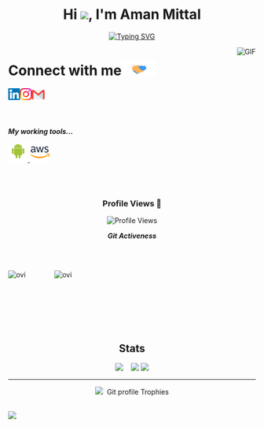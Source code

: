 <h1 align="center">Hi <img src="https://media.giphy.com/media/hvRJCLFzcasrR4ia7z/giphy.gif" width="35">, I'm Aman Mittal </h1>

<p align="center">
  <a href="https://git.io/typing-svg">
    <img src="https://readme-typing-svg.herokuapp.com?font=Fira+Code&pause=1000&color=00E8F7&vCenter=true&random=false&width=435&lines=Full+stack+Web-Developer;UI+Developer+%2F+Designer;Node+JS+Developer;Backend+Developer;React+Developer" alt="Typing SVG" />
  </a>
</p>

<img align="right" alt="GIF" src="https://media.giphy.com/media/iIqmM5tTjmpOB9mpbn/giphy.gif" />

# Connect with me<img src="https://github.com/Aman-Mittal-52/JS101_Learning_Javasciprt/blob/main/Day%2038%20Github%20Profile%20MarkDown/assets/Handshake.gif?raw=true" height="32px">

<a href="https://www.linkedin.com/in/aman-mittal-22833b288/">
    <img align="left" alt="Aman Mittal | Linkedin" width="24px" src="https://raw.githubusercontent.com/Aman-Mittal-52/JS101_Learning_Javasciprt/ba96dfe71be7665afd57caa74937f151bcc343d4/Day%2038%20Github%20Profile%20MarkDown/assets/Linkedin.svg" />
</a> &nbsp;&nbsp;

<a href="https://www.instagram.com/code_with_aman.js/">
    <img align="left" alt="Aman Mittal | Instagram" width="24px" src="https://raw.githubusercontent.com/Aman-Mittal-52/JS101_Learning_Javasciprt/ba96dfe71be7665afd57caa74937f151bcc343d4/Day%2038%20Github%20Profile%20MarkDown/assets/Instagram.svg" />
</a> &nbsp;&nbsp;

<a href="mailto:Amanmittle1234@gmail.com">
    <img align="left" alt="Aman Mittal | Gmail" width="26px" src="https://raw.githubusercontent.com/Aman-Mittal-52/JS101_Learning_Javasciprt/ba96dfe71be7665afd57caa74937f151bcc343d4/Day%2038%20Github%20Profile%20MarkDown/assets/Gmail.svg" />
</a>

<br><br>
</p>

***My working tools...***
<br>
<p align="left">
  <a href="https://developer.android.com" target="_blank">
    <img src="https://raw.githubusercontent.com/devicons/devicon/master/icons/android/android-original-wordmark.svg" alt="android" width="40" height="40"/>
  </a>
  <a href="https://aws.amazon.com" target="_blank">
    <img src="https://raw.githubusercontent.com/devicons/devicon/master/icons/amazonwebservices/amazonwebservices-original-wordmark.svg" alt="aws" width="40" height="40"/>
  </a>
  <!-- Add more tool icons here -->
</p>

<br><br>
<div align="center">

<h3>Profile Views 👀 </h3>  <img src="https://profile-counter.glitch.me/maahin2005/count.svg" height="50" alt="Profile Views"  />

</div>

<p align="center">
  <i><b>Git Activeness</b></i>
</p>
<br><br>
<p>
  <img align="left" src="https://github-readme-stats.vercel.app/api/top-langs?username=Aman-mittal-52&show_icons=true&locale=en&layout=compact&theme=chartreuse-light" alt="ovi" />
</p>
<p>&nbsp;<img align="right" src="https://github-readme-stats.vercel.app/api?username=Aman-mittal-52&show_icons=true&locale=en&theme=chartreuse-light" alt="ovi" width="410" /></p>
<br><br><br><br><br>

<h2 align="center">Stats</h2>
<p align="center">
  <img width="44%" src="https://github-readme-stats.vercel.app/api?username=Aman-Mittal-52&theme=dracula&cache_seconds=30&hide_border=true" />&nbsp;&nbsp;&nbsp;
  <img width="44%" src="https://github-readme-streak-stats.herokuapp.com/?user=Aman-Mittal-52&theme=dracula&cache_seconds=30&hide_border=true" />
  <img src="https://github-profile-summary-cards.vercel.app/api/cards/profile-details?username=Aman-Mittal-52&theme=dracula" />
</p>

<hr>

<p align="center">
  <img src="https://media.giphy.com/media/QaMcXSekUWx7aogAUr/giphy.gif" width="30" />
  &nbsp;Git profile Trophies
</p><br>
<img src="https://github-profile-trophy.vercel.app/?username=Aman-mittal-52&theme=juicyfresh&no-bg=true" />
